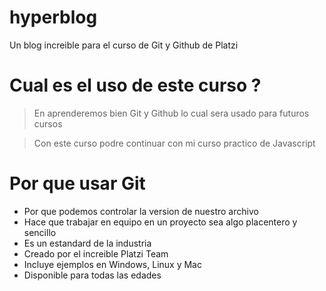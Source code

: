 # hyperblog
Un blog increible para el curso de Git y Github de Platzi

# Cual es el uso de este curso ?
>En aprenderemos bien Git y Github lo cual sera usado para futuros cursos

>Con este curso podre continuar con mi curso practico de Javascript

# Por que usar Git
* Por que podemos controlar la version de nuestro archivo
* Hace que trabajar en equipo en un proyecto sea algo placentero y sencillo
* Es un estandard de la industria
* Creado por el increible Platzi Team
* Incluye ejemplos en Windows, Linux y Mac
* Disponible para todas las edades